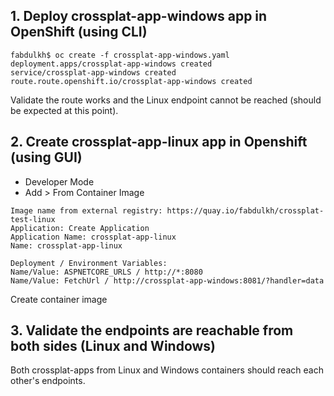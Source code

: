 
## 1. Deploy crossplat-app-windows app in OpenShift (using CLI)
```
fabdulkh$ oc create -f crossplat-app-windows.yaml 
deployment.apps/crossplat-app-windows created
service/crossplat-app-windows created
route.route.openshift.io/crossplat-app-windows created
```

Validate the route works and the Linux endpoint cannot be reached (should be expected at this point).

## 2. Create crossplat-app-linux app in Openshift (using GUI)

- Developer Mode
- Add > From Container Image 
```
Image name from external registry: https://quay.io/fabdulkh/crossplat-test-linux
Application: Create Application
Application Name: crossplat-app-linux
Name: crossplat-app-linux 

Deployment / Environment Variables: 
Name/Value: ASPNETCORE_URLS / http://*:8080
Name/Value: FetchUrl / http://crossplat-app-windows:8081/?handler=data
```
Create container image

## 3. Validate the endpoints are reachable from both sides (Linux and Windows)

Both crossplat-apps from Linux and Windows containers should reach each other's endpoints. 
